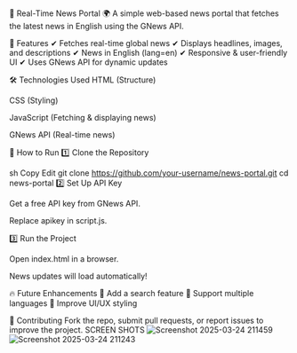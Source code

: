 📰 Real-Time News Portal 🌍
A simple web-based news portal that fetches the latest news in English using the GNews API.

🚀 Features
✔ Fetches real-time global news
✔ Displays headlines, images, and descriptions
✔ News in English (lang=en)
✔ Responsive & user-friendly UI
✔ Uses GNews API for dynamic updates

🛠 Technologies Used
HTML (Structure)

CSS (Styling)

JavaScript (Fetching & displaying news)

GNews API (Real-time news)

🎯 How to Run
1️⃣ Clone the Repository

sh
Copy
Edit
git clone https://github.com/your-username/news-portal.git
cd news-portal
2️⃣ Set Up API Key

Get a free API key from GNews API.

Replace apikey in script.js.

3️⃣ Run the Project

Open index.html in a browser.

News updates will load automatically!

🔥 Future Enhancements
🔹 Add a search feature
🔹 Support multiple languages
🔹 Improve UI/UX styling

🤝 Contributing
Fork the repo, submit pull requests, or report issues to improve the project.
SCREEN SHOTS
![Screenshot 2025-03-24 211459](https://github.com/user-attachments/assets/b733e2b3-6d63-4183-9b7e-06b37425a6a4)
![Screenshot 2025-03-24 211243](https://github.com/user-attachments/assets/4510c756-f336-4f54-a1e7-2001bf649add)

